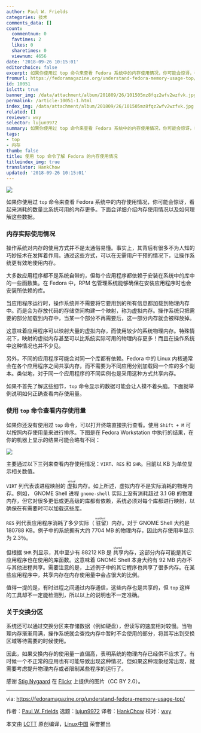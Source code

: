 ```yaml
---
author: Paul W. Frields
categories: 技术
comments_data: []
count:
  commentnum: 0
  favtimes: 2
  likes: 0
  sharetimes: 0
  viewnum: 4656
date: '2018-09-26 10:15:01'
editorchoice: false
excerpt: 如果你使用过 top 命令来查看 Fedora 系统中的内存使用情况，你可能会惊讶，看起来消耗的数量比系统可用的内存更多。下面会详细介绍内存使用情况以及如何理解这些数据。
fromurl: https://fedoramagazine.org/understand-fedora-memory-usage-top/
id: 10051
islctt: true
banner_img: /data/attachment/album/201809/26/101505mz8fqz2wfv2wzfvk.jpg
permalink: /article-10051-1.html
index_img: /data/attachment/album/201809/26/101505mz8fqz2wfv2wzfvk.jpg.thumb.jpg
related: []
reviewer: wxy
selector: lujun9972
summary: 如果你使用过 top 命令来查看 Fedora 系统中的内存使用情况，你可能会惊讶，看起来消耗的数量比系统可用的内存更多。下面会详细介绍内存使用情况以及如何理解这些数据。
tags:
- top
- 内存
thumb: false
title: 使用 top 命令了解 Fedora 的内存使用情况
titleindex_img: true
translator: HankChow
updated: '2018-09-26 10:15:01'
---
```


![](/data/attachment/album/201809/26/101505mz8fqz2wfv2wzfvk.jpg)


如果你使用过 `top` 命令来查看 Fedora 系统中的内存使用情况，你可能会惊讶，看起来消耗的数量比系统可用的内存更多。下面会详细介绍内存使用情况以及如何理解这些数据。


### 内存实际使用情况


操作系统对内存的使用方式并不是太通俗易懂。事实上，其背后有很多不为人知的巧妙技术在发挥着作用。通过这些方式，可以在无需用户干预的情况下，让操作系统更有效地使用内存。


大多数应用程序都不是系统自带的，但每个应用程序都依赖于安装在系统中的库中的一些函数集。在 Fedora 中，RPM 包管理系统能够确保在安装应用程序时也会安装所依赖的库。


当应用程序运行时，操作系统并不需要将它要用到的所有信息都加载到物理内存中。而是会为存放代码的存储空间构建一个映射，称为虚拟内存。操作系统只把需要的部分加载到内存中，当某一个部分不再需要后，这一部分内存就会被释放掉。


这意味着应用程序可以映射大量的虚拟内存，而使用较少的系统物理内存。特殊情况下，映射的虚拟内存甚至可以比系统实际可用的物理内存更多！而且在操作系统中这种情况也并不少见。


另外，不同的应用程序可能会对同一个库都有依赖。Fedora 中的 Linux 内核通常会在各个应用程序之间共享内存，而不需要为不同应用分别加载同一个库的多个副本。类似地，对于同一个应用程序的不同实例也是采用这种方式共享内存。


如果不首先了解这些细节，`top` 命令显示的数据可能会让人摸不着头脑。下面就举例说明如何正确查看内存使用量。


### 使用 `top` 命令查看内存使用量


如果你还没有使用过 `top` 命令，可以打开终端直接执行查看。使用 `Shift + M` 可以按照内存使用量来进行排序。下图是在 Fedora Workstation 中执行的结果，在你的机器上显示的结果可能会略有不同：


![](/data/attachment/album/201809/26/101505xhxpby0whgpvcvig.png)


主要通过以下三列来查看内存使用情况：`VIRT`、`RES` 和 `SHR`。目前以 KB 为单位显示相关数值。


`VIRT` 列代表该进程映射的<ruby> 虚拟 <rt>  virtual </rt></ruby>内存。如上所述，虚拟内存不是实际消耗的物理内存。例如， GNOME Shell 进程 `gnome-shell` 实际上没有消耗超过 3.1 GB 的物理内存，但它对很多更低或更高级的库都有依赖，系统必须对每个库都进行映射，以确保在有需要时可以加载这些库。


`RES` 列代表应用程序消耗了多少实际（<ruby> 驻留 <rt>  resident </rt></ruby>）内存。对于 GNOME Shell 大约是 180788 KB。例子中的系统拥有大约 7704 MB 的物理内存，因此内存使用率显示为 2.3％。


但根据 `SHR` 列显示，其中至少有 88212 KB 是<ruby> 共享 <rt>  shared </rt></ruby>内存，这部分内存可能是其它应用程序也在使用的库函数。这意味着 GNOME Shell 本身大约有 92 MB 内存不与其他进程共享。需要注意的是，上述例子中的其它程序也共享了很多内存。在某些应用程序中，共享内存在内存使用量中会占很大的比例。


值得一提的是，有时进程之间通过内存通信，这些内存也是共享的，但 `top` 这样的工具却不一定能检测到，所以以上的说明也不一定准确。


### 关于交换分区


系统还可以通过交换分区来存储数据（例如硬盘），但读写的速度相对较慢。当物理内存渐渐用满，操作系统就会查找内存中暂时不会使用的部分，将其写出到交换区域等待需要的时候使用。


因此，如果交换内存的使用量一直偏高，表明系统的物理内存已经供不应求了。有时候一个不正常的应用也有可能导致出现这种情况，但如果这种现象经常出现，就需要考虑提升物理内存或者限制某些程序的运行了。


感谢 [Stig Nygaard](https://www.flickr.com/photos/stignygaard/) 在 [Flickr](https://www.flickr.com/photos/stignygaard/3138001676/) 上提供的图片（CC BY 2.0）。




---


via: <https://fedoramagazine.org/understand-fedora-memory-usage-top/>


作者：[Paul W. Frields](https://fedoramagazine.org/author/pfrields/) 选题：[lujun9972](https://github.com/lujun9972) 译者：[HankChow](https://github.com/HankChow) 校对：[wxy](https://github.com/wxy)


本文由 [LCTT](https://github.com/LCTT/TranslateProject) 原创编译，[Linux中国](https://linux.cn/) 荣誉推出